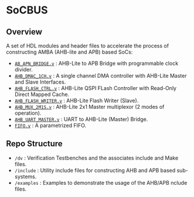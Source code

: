 # SoCBUS
## Overview
A set of HDL modules and header files to accelerate the process of constructing AMBA (AHB-lite and APB) based SoCs:
- [`AB_APN_BRIDGE.v`](AHB_APB_BRIDGE.v) : AHB-Lite to APB Bridge with programmable clock divider.
- [`AHB_DMAC_1CH.v`](AHB_DMAC_1CH.v) : A single channel DMA controller with AHB-Lite Master and Slave Interfaces.
- [`AHB_FLASH_CTRL.v`](AHB_FLASH_CTRL.v) : AHB-Lite QSPI FLash Controller with Read-Only Direct Mapped Cache. 
- [`AHB_FLASH_WRITER.v`](AHB_FLASH_WRITER.v) : AHB-Lite Flash Writer (Slave).
- [`AHB_MUX_2M1S.v`](AHB_MUX_2M1S.v) : AHB-Lite 2x1 Master multiplexor (2 modes of operation).
- [`AHB_UART_MASTER.v`](AHB_UART_MASTER.v) : UART to AHB-Lite (Master) Bridge.
- [`FIFO.v`](FIFO.v) : A parametrized FIFO.

## Repo Structure
- `/dv` : Verification Testbenches and the associates include and Make files.
- `/include` : Utility include files for constructing AHB and APB based sub-systems.
- `/examples` : Examples to demonstrate the usage of the AHB/APB nclude files. 


